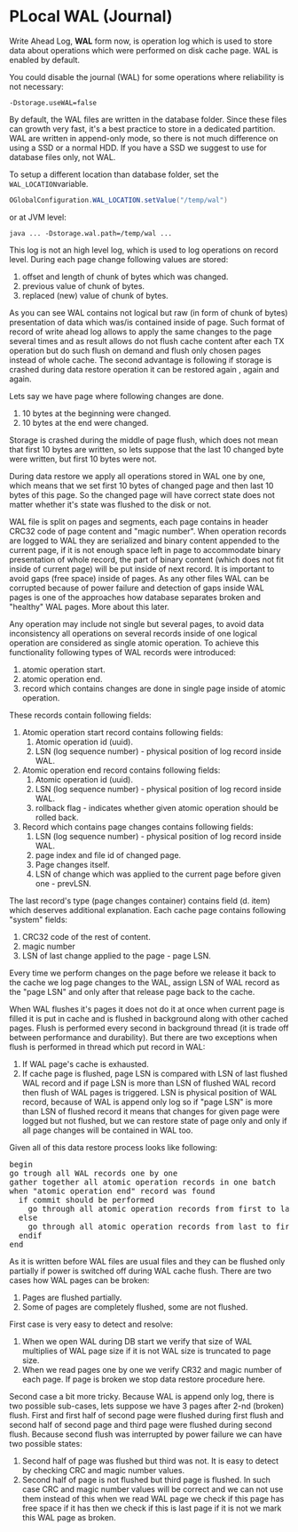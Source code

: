 
# PLocal WAL (Journal)

Write Ahead Log, **WAL** form now, is operation log which is used to store data about operations which were performed on disk cache page. WAL is enabled by default.

You could disable the journal (WAL) for some operations where reliability is not necessary:

    -Dstorage.useWAL=false

By default, the WAL files are written in the database folder. Since these files can growth very fast, it's a best practice to store in a dedicated partition. WAL are written in append-only mode, so there is not much difference on using a SSD or a normal HDD. If you have a SSD we suggest to use for database files only, not WAL.

To setup a different location than database folder, set the `WAL_LOCATION`variable.

```java
OGlobalConfiguration.WAL_LOCATION.setValue("/temp/wal")
```

or at JVM level:
```
java ... -Dstorage.wal.path=/temp/wal ...
```

This log is not an high level log, which is used to log operations on record level. During each page change following values are stored:

1. offset and length of chunk of bytes which was changed.
2. previous value of chunk of bytes.
3. replaced (new) value of chunk of bytes.

As you can see WAL contains not logical but raw (in form of chunk of bytes) presentation of data which was/is contained inside of page. Such format of record of write ahead log allows to apply the same changes to the page several times and as result allows do not flush cache content after each TX operation but do such flush on demand and flush only chosen pages instead of whole cache. The second advantage is following if storage is crashed during data restore operation it can be restored again , again and again.

Lets say we have page where following changes are done.

1. 10 bytes at the beginning were changed.
2. 10 bytes at the end were changed.

Storage is crashed during the middle of page flush, which does not mean that first 10 bytes are written, so lets suppose that the last 10 changed byte were written, but first 10 bytes were not.

During data restore we apply all operations stored in WAL one by one, which means that we set first 10 bytes of changed page and then last 10 bytes of this page. So the changed page will have correct state does not matter whether it's state was flushed to the disk or not.

WAL file is split on pages and segments, each page contains in header CRC32 code of page content and "magic number".
When operation records are logged to WAL they are serialized and binary content appended to the current page, if it is not enough space left in page to accommodate binary presentation of whole record, the part of binary content (which does not fit inside of current page) will be put inside of next record. It is important to avoid gaps (free space) inside of pages. As any other files WAL can be corrupted because of power failure and detection of gaps inside WAL pages is one of the approaches how database separates  broken and "healthy" WAL pages. More about this later.

Any operation may include not single but several pages, to avoid data inconsistency all operations on several records inside of one logical operation are considered as single atomic operation.
To achieve this functionality following types of WAL records were introduced:

1. atomic operation start.
2. atomic operation end.
3. record which contains changes are done in single page inside of atomic operation.

These records contain following fields:

1. Atomic operation start record contains following fields:
   1. Atomic operation id (uuid).
   2. LSN (log sequence number) - physical position of log record inside WAL.
2. Atomic operation end record contains following fields:
   1. Atomic operation id (uuid).
   2. LSN (log sequence number) - physical position of log record inside WAL.
   3. rollback flag  - indicates whether given atomic operation should be rolled back.
3. Record which contains page changes contains following fields:
   1. LSN (log sequence number) - physical position of log record inside WAL.
   2. page index and file id of changed page.
   3. Page changes itself.
   4. LSN of change which was applied to the current page before given one - prevLSN.

The last record's type (page changes container) contains field (d. item) which deserves additional explanation. Each cache page contains following "system" fields:

1. CRC32 code of the rest of content.
2. magic number
3. LSN of last change applied to the page - page LSN.

Every time we perform changes on the page before we release it back to the cache we log page changes to the WAL, assign LSN of WAL record as the "page LSN" and only after that release page back to the cache.

When WAL flushes it's pages it does not do it at once when current page is filled it is put in cache and is flushed in background along with other cached pages. Flush is performed every second in background thread (it is trade off between performance and durability). But there are two exceptions when flush is performed in thread which put record in WAL:

1. If WAL page's cache is exhausted.
2. If cache page is flushed, page LSN is compared with LSN of last flushed WAL record and if page LSN  is more than LSN of flushed WAL record then flush of WAL pages is triggered. LSN is physical position of WAL record, because of WAL is append only log so if "page LSN" is more than LSN of flushed record it means that changes for given page were logged but not flushed, but we can restore state of page only and only if all page changes will be contained in WAL too.

Given all of this data restore process looks like following:
<pre>
begin
go trough all WAL records one by one
gather together all atomic operation records in one batch
when "atomic operation end" record was found
  if commit should be performed
    go through all atomic operation records from first to last, apply all page changes, set page LSN to the LSN of applied WAL record.
  else
    go through all atomic operation records from last to first, set old page's content, set page LSN to the WALRecord.prevLSN value.
  endif
end
</pre>

As it is written before WAL files are usual files and they can be flushed only partially if power is switched off during WAL cache flush. There are two cases how WAL pages can be broken:

1. Pages are flushed partially.
2. Some of pages are completely flushed, some are not flushed.

First case is very easy to detect and resolve:

1. When we open WAL during DB start we verify that size of WAL multiplies of WAL page size if it is not WAL size is truncated to page size.
2. When we read pages one by one we verify CR32 and magic number of each page. If page is broken we stop data restore procedure here.

Second case a bit more tricky. Because WAL is append only log, there is two possible sub-cases,
lets suppose we have 3 pages after 2-nd (broken) flush. First and first half of second page were flushed during first flush and second half of second page and third page were flushed during second flush.
Because second flush was interrupted by power failure we can have two possible states:

1. Second half of page was flushed but third was not. It is easy to detect by checking CRC and magic number values.
2. Second half of page is not flushed but third page is flushed. In such case CRC and magic number values will be correct and we can not use them instead of this when we read WAL page we check if this page has free space if it has then we check if this is last page if it is not we mark this WAL page as broken.


